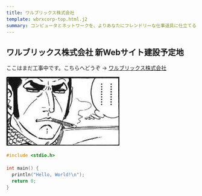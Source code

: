```yaml
---
title: ワルブリックス株式会社
template: wbrxcorp-top.html.j2
summary: コンピュータとネットワークを、よりあなたにフレンドリーな仕事道具に仕立てるお手伝いをします。Walbrixオペレーティングシステムの開発元です。代表 嶋田大貴
---
```


## ワルブリックス株式会社 新Webサイト建設予定地

ここはまだ工事中です。こちらへどうぞ → [ワルブリックス株式会社](https://www.walbrix.com/jp/)

![ゴルゴ](pic.jpg "サンプル")

```c
#include <stdio.h>

int main() {
  println("Hello, World!\n");
  return 0;
}
```
